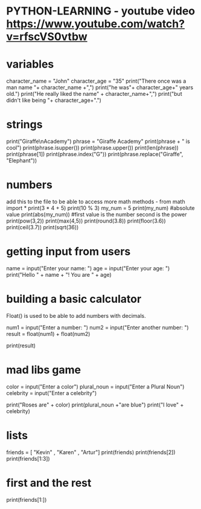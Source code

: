 # PYTHON-LEARNING - youtube video https://www.youtube.com/watch?v=rfscVS0vtbw

# variables

character_name = "John"
character_age = "35"
print("There once was a man name "+ character_name +",")
print("he was"+ character_age+" years old.")
print("He really liked the name" + character_name+",")
print("but didn't like being "+ character_age+".")

# strings
print("Giraffe\nAcademy")
phrase = "Giraffe Academy"
print(phrase + " is cool")
print(phrase.isupper())
print(phrase.upper())
print(len(phrase))
print(phrase[1])
print(phrase.index("G"))
print(phrase.replace("Giraffe", "Elephant"))

# numbers
add this to the file to be able to access more math methods - from math import *
print(3 * 4 + 5)
print(10 % 3)
my_num = 5
print(my_num)
#absolute value
print(abs(my_num))
#first value is the number second is the power
print(pow(3,2))
print(max(4,5))
print(round(3.8))
print(floor(3.6))
print(ceil(3.7))
print(sqrt(36))

# getting input from users

name = input("Enter your name: ")
age = input("Enter your age: ")
print("Hello "  +  name + "! You are " + age)


# building a basic calculator

Float() is used to be able to add numbers with decimals. 

num1 = input("Enter a number: ")
num2 = input("Enter another number: ")
result = float(num1) + float(num2)

print(result)

# mad libs game

color = input("Enter a color")
plural_noun = input("Enter a Plural Noun")
celebrity = input("Enter a celebrity")

print("Roses are" + color)
print(plural_noun +"are blue")
print("I love" + celebrity)

# lists
friends = [ "Kevin" , "Karen" , "Artur"]
print(friends)
print(friends[2])
print(friends[1:3])
# first and the rest
print(friends[1:])

